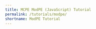 ```yaml
---
title: MCPE ModPE (JavaScript) Tutorial
permalink: /tutorials/modpe/
shortname: ModPE Tutorial
---
```




